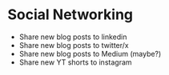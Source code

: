 # Social Networking

- Share new blog posts to linkedin
- Share new blog posts to twitter/x
- Share new blog posts to Medium (maybe?)
- Share new YT shorts to instagram
